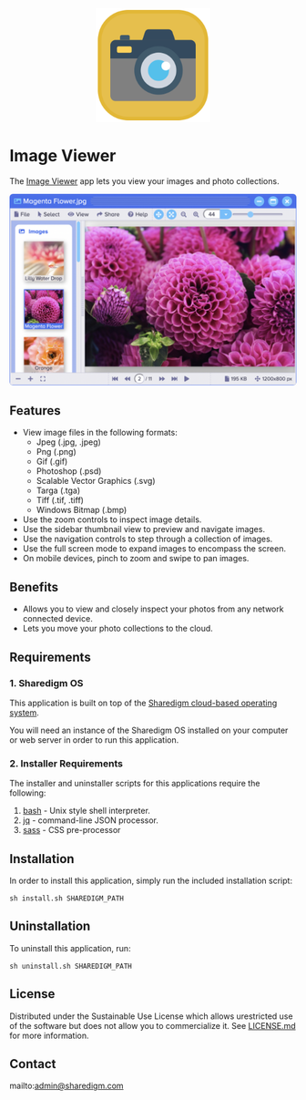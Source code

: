<p align="center" style="text-align:center">
	<img src="images/icons/logo.svg" width="200">
</p>

# Image Viewer

The [Image Viewer](https://www.sharedigm.com/#apps/image-viewer) app lets you view your images and photo collections.

<p align="center" style="text-align:center">
	<img src="images/info/image-viewer.png" width="720" style="border-radius:6px" />
</p>

## Features

- View image files in the following formats:
	- Jpeg (.jpg, .jpeg)
	- Png (.png)
	- Gif (.gif)
	- Photoshop (.psd)
	- Scalable Vector Graphics (.svg)
	- Targa (.tga)
	- Tiff (.tif, .tiff)
	- Windows Bitmap (.bmp)
- Use the zoom controls to inspect image details.
- Use the sidebar thumbnail view to preview and navigate images.
- Use the navigation controls to step through a collection of images.
- Use the full screen mode to expand images to encompass the screen.
- On mobile devices, pinch to zoom and swipe to pan images.

## Benefits

- Allows you to view and closely inspect your photos from any network connected device.
- Lets you move your photo collections to the cloud.

## Requirements

### 1. Sharedigm OS

This application is built on top of the [Sharedigm cloud-based operating system](https://github.com/Sharedigm/SharedigmOS).

You will need an instance of the Sharedigm OS installed on your computer or web server in order to run this application.

### 2. Installer Requirements

The installer and uninstaller scripts for this applications require the following:

1. [bash](https://en.wikipedia.org/wiki/Bash_(Unix_shell)) - Unix style shell interpreter. 
2. [jq](https://jqlang.github.io/jq/) - command-line JSON processor. 
2. [sass](https://sass-lang.com) - CSS pre-processor

## Installation

In order to install this application, simply run the included installation script:

```
sh install.sh SHAREDIGM_PATH
```

## Uninstallation

To uninstall this application, run:

```
sh uninstall.sh SHAREDIGM_PATH
```

<!-- LICENSE -->
## License

Distributed under the Sustainable Use License which allows urestricted use of the software but does not allow you to commercialize it. See [LICENSE.md](LICENSE.md) for more information.

<!-- CONTACT -->
## Contact

mailto:admin@sharedigm.com